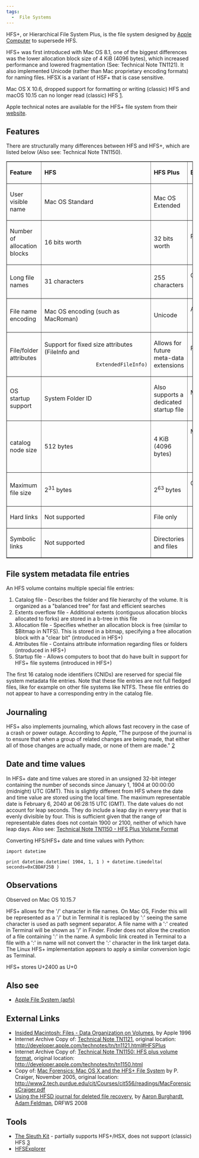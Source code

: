 ```yaml
---
tags:
  -  File Systems
---
```

HFS+, or Hierarchical File System Plus, is the file system designed by
[Apple Computer](http://www.apple.com) to supersede HFS.

HFS+ was first introduced with Mac OS 8.1, one of the biggest
differences was the lower allocation block size of 4 KiB (4096 bytes),
which increased performance and lowered fragmentation (See: Technical
Note TN1121). It also implemented Unicode (rather than Mac proprietary
encoding formats) for naming files. HFSX is a variant of HSF+ that is
case sensitive.

Mac OS X 10.6, dropped support for formatting or writing (classic) HFS
and macOS 10.15 can no longer read (classic) HFS
[1](https://en.wikipedia.org/wiki/Hierarchical_File_System).

Apple technical notes are available for the HFS+ file system from their
[website](http://developer.apple.com/cgi-bin/search.pl?q=HFS+&num=10&site=default_collection).

## Features

There are structurally many differences between HFS and HFS+, which are
listed below (Also see: Technical Note TN1150).


<CENTER>
<TABLE Border=1 cellpadding=2 cellspacing=0 width=75%>
<TR>
<TD>

<B>Feature</B>

</TD>
<TD>

<B>HFS</B>

</TD>
<TD>

<B>HFS Plus</B>

</TD>
<TD>

<B>Benefit/Comment</B>

</TD>
</TR>
<TR>
<TD>

User visible name

</TD>
<TD>

Mac OS Standard

</TD>
<TD>

Mac OS Extended

</TD>
<TD>
</TD>
</TR>
<TR>
<TD>

Number of allocation blocks

</TD>
<TD>

16 bits worth

</TD>
<TD>

32 bits worth

</TD>
<TD>

Radical decrease in disk space used on large

`                 volumes, and a larger number of files per volume.`

</TD>
</TR>
<TR>
<TD>

Long file names

</TD>
<TD>

31 characters

</TD>
<TD>

255 characters

</TD>
<TD>

Obvious user benefit; also improves

`                 cross-platform compatibility`

</TD>
</TR>
<TR>
<TD>

File name encoding

</TD>
<TD>

Mac OS encoding (such as MacRoman)

</TD>
<TD>

Unicode

</TD>
<TD>

Allows for international-friendly file names,

`                 including mixed script names`

</TD>
</TR>
<TR>
<TD>

File/folder attributes

</TD>
<TD>

Support for fixed size attributes (FileInfo and

`                 ExtendedFileInfo)`

</TD>
<TD>

Allows for future meta-data extensions

</TD>
<TD>

Future systems may use metadata for a richer

`                 Finder experience`

</TD>
</TR>
<TR>
<TD>

OS startup support

</TD>
<TD>

System Folder ID

</TD>
<TD>

Also supports a dedicated startup file

</TD>
<TD>

May help non-Mac OS systems to boot from HFS

`                 Plus volumes`

</TD>
</TR>
<TR>
<TD>

catalog node size

</TD>
<TD>

512 bytes

</TD>
<TD>

4 KiB (4096 bytes)

</TD>
<TD>

Maintains efficiency in the face of the other

`                 changes. (This larger catalog node size is due to`
`                 the much longer file names [512 bytes as opposed to`
`                 32 bytes], and larger catalog records (because of`
`                 more/larger fields)).`

</TD>
</TR>
<TR>
<TD>

Maximum file size

</TD>
<TD>

2<sup>31</sup> bytes

</TD>
<TD>

2<sup>63</sup> bytes

</TD>
<TD>

Obvious user benefit, especially for multimedia

`                 content creators.`

</td>
</tr>
<TR>
<TD>

Hard links

</TD>
<TD>

Not supported

</TD>
<TD>

File only

</TD>
<TD>
</tr>
<TR>
<TD>

Symbolic links

</TD>
<TD>

Not supported

</TD>
<TD>

Directories and files

</TD>
<TD>
</tr>
</table>
</CENTER>

## File system metadata file entries

An HFS volume contains multiple special file entries:

1.  Catalog file - Describes the folder and file hierarchy of the
    volume. It is organized as a "balanced tree" for fast and efficient
    searches
2.  Extents overflow file - Additional extents (contiguous allocation
    blocks allocated to forks) are stored in a b-tree in this file
3.  Allocation file - Specifies whether an allocation block is free
    (similar to \$Bitmap in NTFS). This is stored in a bitmap,
    specifying a free allocation block with a "clear bit" (introduced in
    HFS+)
4.  Attributes file - Contains attribute information regarding files or
    folders (introduced in HFS+)
5.  Startup file - Allows computers to boot that do have built in
    support for HFS+ file systems (introduced in HFS+)

The first 16 catalog node identifiers (CNIDs) are reserved for special
file system metadata file entries. Note that these file entries are not
full fledged files, like for example on other file systems like NTFS.
These file entries do not appear to have a corresponding entry in the
catalog file.

## Journaling

HFS+ also implements journaling, which allows fast recovery in the case
of a crash or power outage. According to Apple, "The purpose of the
journal is to ensure that when a group of related changes are being
made, that either all of those changes are actually made, or none of
them are made."
[2](http://developer.apple.com/technotes/tn/tn1150.html#Journal)

## Date and time values

In HFS+ date and time values are stored in an unsigned 32-bit integer
containing the number of seconds since January 1, 1904 at 00:00:00
(midnight) UTC (GMT). This is slightly different from HFS where the date
and time value are stored using the local time. The maximum
representable date is February 6, 2040 at 06:28:15 UTC (GMT). The date
values do not account for leap seconds. They do include a leap day in
every year that is evenly divisible by four. This is sufficient given
that the range of representable dates does not contain 1900 or 2100,
neither of which have leap days. Also see: [Technical Note TN1150 - HFS
Plus Volume
Format](http://web.archive.org/web/20090214212148/http://developer.apple.com/technotes/tn/tn1150.html)

Converting HFS/HFS+ date and time values with Python:

    import datetime

    print datetime.datetime( 1904, 1, 1 ) + datetime.timedelta( seconds=0xCBDAF25B )

## Observations

Observed on Mac OS 10.15.7

HFS+ allows for the '/' character in file names. On Mac OS, Finder this
will be represented as a '/' but in Terminal it is replaced by ':'
seeing the same character is used as path segment separator. A file name
with a ':' created in Terminal will be shown as '/' in Finder. Finder
does not allow the creation of a file containing ':' in the name. A
symbolic link created in Terminal to a file with a ':' in name will not
convert the ':' character in the link target data. The Linux HFS+
implementation appears to apply a similar conversion logic as Terminal.

HFS+ stores U+2400 as U+0

## Also see

- [Apple File System (apfs)](apple_file_system_(apfs).md)

## External Links

- [Insided Macintosh: Files - Data Organization on
  Volumes](https://developer.apple.com/library/archive/documentation/mac/Files/Files-99.html),
  by Apple 1996
- Internet Archive Copy of: [Technical Note
  TN1121](http://web.archive.org/web/20090530120010/http://developer.apple.com/technotes/tn/tn1121.html),
  original location:
  <http://developer.apple.com/technotes/tn/tn1121.html#HFSPlus>
- Internet Archive Copy of: [Technical Note TN1150: HFS plus volume
  format](http://web.archive.org/web/20090214212148/http://developer.apple.com/technotes/tn/tn1150.html),
  original location:
  <http://developer.apple.com/technotes/tn/tn1150.html>
- Copy of: [Mac Forensics: Mac OS X and the HFS+ File
  System](http://cet4861.pbworks.com/w/file/fetch/71245694/mac.forensics.craiger-burke.IFIP.06.pdf)
  by P. Craiger, November 2005, original location:
  <http://www2.tech.purdue.edu/cit/Courses/cit556/readings/MacForensicsCraiger.pdf>
- [Using the HFSD journal for deleted ﬁle
  recovery](http://www.dfrws.org/2008/proceedings/p76-burghardt.pdf), by
  [Aaron Burghardt](aaron_burghardt.md), [Adam
  Feldman](adam_feldman.md), DRFWS 2008

## Tools

- [The Sleuth Kit](the_sleuth_kit.md) - partially supports HFS+/HSX, does
  not support (classic) HFS
  [3](https://wiki.sleuthkit.org/index.php?title=HFS)
- [HFSExplorer](http://www.catacombae.org/hfsexplorer/)
